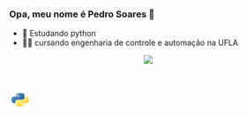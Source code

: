 ### Opa, meu nome é Pedro Soares 👋

- 🌱 Estudando python
- 👨‍🎓 cursando engenharia de controle e automação na UFLA

<div align="center">
  <a href="https://github.com/MrBedrosa">
  <img height="180em" src="https://github-readme-stats.vercel.app/api?username=MrBedrosa&show_icons=true&theme=dark&include_all_commits=true&count_private=true"/>
</div>

##

<div style="display: inline_block"><br>
  <img align="center" alt="Rafa-Python" height="30" width="40" src="https://raw.githubusercontent.com/devicons/devicon/master/icons/python/python-original.svg">
</div>
